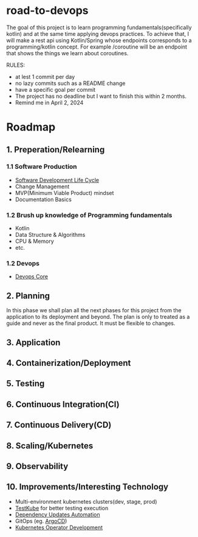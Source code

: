 # road-to-devops


The goal of this project is to learn programming fundamentals(specifically kotlin) and at the same time
applying devops practices. To achieve that, I will make a rest api using Kotlin/Spring whose endpoints 
corresponds to a programming/kotlin concept. For example /coroutine will be an endpoint that shows the
things we learn about coroutines.

RULES:
 - at lest 1 commit per day
 - no lazy commits such as a README change
 - have a specific goal per commit
 - The project has no deadline but I want to finish this within 2 months.
 - Remind me in April 2, 2024

# Roadmap
## 1. Preperation/Relearning
### 1.1 Software Production
- [Software Development Life Cycle](https://github.com/DevOpsHiveHQ/dynamic-devops-roadmap/blob/main/content/01-module.md#12-software-production---software-development-life-cycle)
- Change Management
- MVP(Minimum Viable Product) mindset
- Documentation Basics
### 1.2 Brush up knowledge of Programming fundamentals
- Kotlin
- Data Structure & Algorithms
- CPU & Memory
- etc.
### 1.2 Devops
- [Devops Core](https://github.com/DevOpsHiveHQ/dynamic-devops-roadmap/blob/main/content/01-module.md#15-devops-methodology---devops-and-devsecops-core-pillars)

## 2. Planning
In this phase we shall plan all the next phases for this project from the application to its deployment and beyond. The plan is only to treated as a guide and never as the final product. It must be flexible to changes.
  
## 3. Application
## 4. Containerization/Deployment
## 5. Testing
## 6. Continuous Integration(CI)
## 7. Continuous Delivery(CD)
## 8. Scaling/Kubernetes
## 9. Observability
## 10. Improvements/Interesting Technology
- Multi-environment kubernetes clusters(dev, stage, prod)
- [TestKube](https://testkube.io) for better testing execution
- [Dependency Updates Automation](https://docs.github.com/en/code-security/getting-started/dependabot-quickstart-guide)
- GitOps (eg. [ArgoCD](https://argo-cd.readthedocs.io/en/stable/getting_started/))
- [Kubernetes Operator Development](https://tech.aabouzaid.com/2020/03/introduction-to-kubernetes-operators-presentation.html)
